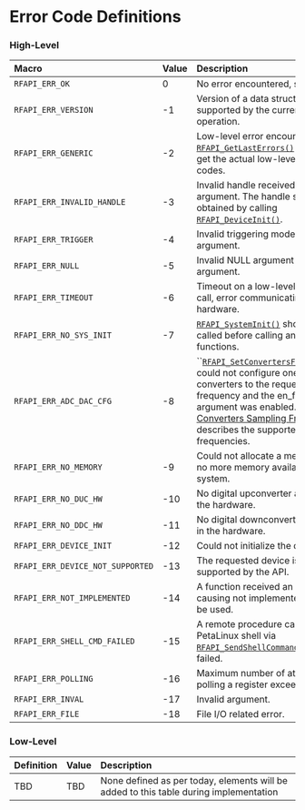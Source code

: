 # Error Code Definitions

### High-Level

| **Macro** | **Value** | **Description** |
| :--- | :--- | :--- |
| `RFAPI_ERR_OK` | 0 | No error encountered, success. |
| `RFAPI_ERR_VERSION` | -1 | Version of a data structure is not supported by the current API mode operation. |
| `RFAPI_ERR_GENERIC` | -2 | Low-level error encountered, call [`RFAPI_GetLastErrors()`]() in order to get the actual low-level error codes. |
| `RFAPI_ERR_INVALID_HANDLE` | -3 | Invalid handle received as argument. The handle should be obtained by calling [`RFAPI_DeviceInit()`](). |
| `RFAPI_ERR_TRIGGER` | -4 | Invalid triggering mode received as argument. |
| `RFAPI_ERR_NULL` | -5 | Invalid NULL argument received as argument. |
| `RFAPI_ERR_TIMEOUT` | -6 | Timeout on a low-level function call, error communicating with the hardware. |
| `RFAPI_ERR_NO_SYS_INIT` | -7 | [`RFAPI_SystemInit()`]() should be called before calling any other functions. |
| `RFAPI_ERR_ADC_DAC_CFG` | -8 | \`\`[`RFAPI_SetConvertersFrequencies()`]() could not configure one of the converters to the requested frequency and the en_force\_error_ argument was enabled. [Supported Converters Sampling Frequencies]() describes the supported frequencies. |
| `RFAPI_ERR_NO_MEMORY` | -9 | Could not allocate a memory buffer; no more memory available in the system. |
| `RFAPI_ERR_NO_DUC_HW` | -10 | No digital upconverter available in the hardware. |
| `RFAPI_ERR_NO_DDC_HW` | -11 | No digital downconverter available in the hardware. |
| `RFAPI_ERR_DEVICE_INIT` | -12 | Could not initialize the device. |
| `RFAPI_ERR_DEVICE_NOT_SUPPORTED` | -13 | The requested device is not supported by the API. |
| `RFAPI_ERR_NOT_IMPLEMENTED` | -14 | A function received an argument causing not implemented mode to be used. |
| `RFAPI_ERR_SHELL_CMD_FAILED` | -15 | A remote procedure call to the PetaLinux shell via [`RFAPI_SendShellCommand()`]() has failed. |
| `RFAPI_ERR_POLLING` | -16 | Maximum number of attempts when polling a register exceeded. |
| `RFAPI_ERR_INVAL` | -17 | Invalid argument. |
| `RFAPI_ERR_FILE` | -18 | File I/O related error. |

### Low-Level

| **Definition** | **Value** | **Description** |
| :--- | :--- | :--- |
| TBD | TBD | None defined as per today, elements will be added to this table during implementation |

